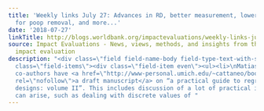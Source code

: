 ```yaml
---
title: 'Weekly links July 27: Advances in RD, better measurement, lowering prices
  for poop removal, and more...'
date: '2018-07-27'
linkTitle: http://blogs.worldbank.org/impactevaluations/weekly-links-july-27-advances-rd-better-measurement-lowering-prices-poop-removal-and-more
source: Impact Evaluations - News, views, methods, and insights from the world of
  impact evaluation
description: "<div class=\"field field-name-body field-type-text-with-summary field-label-hidden\"><div
  class=\"field-items\"><div class=\"field-item even\"><ul><li>\nMatias Cattaneo and
  co-authors have <a href=\"http://www-personal.umich.edu/~cattaneo/books/Cattaneo-Idrobo-Titiunik_2018_CUP-Vol2.pdf\"
  rel=\"nofollow\">a draft manuscript</a> on “a practical guide to regression discontinuity
  designs: volume II”. This includes discussion of a lot of practical issues that
  can arise, such as dealing with discrete values of "
---
```

